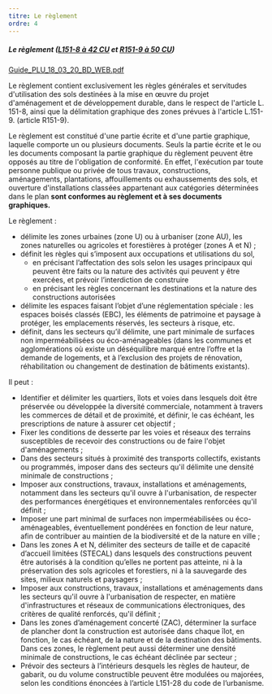 ```yaml
---
titre: Le règlement
ordre: 4
---
```


##### Le règlement ([L151-8 à 42 CU](https://www.legifrance.gouv.fr/codes/section_lc/LEGITEXT000006074075/LEGISCTA000031211167/#LEGISCTA000031211908) et [R151-9 à 50 CU](https://www.legifrance.gouv.fr/codes/section_lc/LEGITEXT000006074075/LEGISCTA000031719999/#LEGISCTA000031720639))
[Guide_PLU_18_03_20_BD_WEB.pdf](..%5C..%5C..%5C..%5C..%5Cstatic%5CGuide_PLU_18_03_20_BD_WEB.pdf)

Le règlement contient exclusivement les règles générales et servitudes d'utilisation des sols
destinées à la mise en œuvre du projet d'aménagement et de développement durable, dans le respect de l'article L. 151-8, ainsi que la délimitation graphique des zones prévues à l'article L.151-9. (article R151-9).

Le règlement est constitué d'une partie écrite et d'une partie graphique, laquelle comporte
un ou plusieurs documents. Seuls la partie écrite et le ou les documents composant la partie
graphique du règlement peuvent être opposés au titre de l'obligation de conformité. En effet, l'exécution par toute personne publique ou privée de tous travaux, constructions, aménagements, plantations, affouillements ou exhaussements des sols, et ouverture d'installations classées appartenant aux catégories déterminées dans le plan **sont conformes au règlement et à ses documents graphiques.**

Le règlement :
- délimite les zones urbaines (zone U) ou à urbaniser (zone AU), les zones naturelles ou agricoles et forestières à protéger (zones A et N) ;
- définit les règles qui s’imposent aux occupations et utilisations du sol,
    - en précisant l’affectation des sols selon les usages principaux qui peuvent être faits ou la nature des activités qui peuvent y être exercées, et prévoir l’interdiction de construire
    - en précisant les règles concernant les destinations et la nature des constructions autorisées
- délimite les espaces faisant l’objet d’une réglementation spéciale : les espaces boisés classés (EBC), les éléments de patrimoine et paysage à protéger, les emplacements réservés, les secteurs à risque, etc.
- définit, dans les secteurs qu’il délimite, une part minimale de surfaces non imperméabilisées ou éco-aménageables (dans les communes et agglomérations où existe un déséquilibre marqué entre l’offre et la demande de logements, et à l’exclusion des projets de rénovation, réhabilitation ou changement de destination de bâtiments existants). 


Il peut :
- Identifier et délimiter les quartiers, îlots et voies dans lesquels doit être préservée ou développée la diversité commerciale, notamment à travers les commerces de détail et de proximité, et définir, le cas échéant, les prescriptions de nature à assurer cet objectif ;
- Fixer les conditions de desserte par les voies et réseaux des terrains susceptibles de recevoir des constructions ou de faire l'objet d'aménagements ;
- Dans des secteurs situés à proximité des transports collectifs, existants ou programmés, imposer dans des secteurs qu'il délimite une densité minimale de constructions ;
- Imposer aux constructions, travaux, installations et aménagements, notamment dans les secteurs qu'il ouvre à l'urbanisation, de respecter des performances énergétiques et environnementales renforcées qu'il définit ;
- Imposer une part minimal de surfaces non imperméabilisées ou éco-aménageables, éventuellement pondérées en fonction de leur nature, afin de contribuer au maintien de la biodiversité et de la nature en ville ;
- Dans les zones A et N, délimiter des secteurs de taille et de capacité d’accueil limitées (STECAL) dans lesquels des constructions peuvent être autorisés à la condition qu’elles ne portent pas atteinte, ni à la préservation des sols agricoles et forestiers, ni à la sauvegarde des sites, milieux naturels et paysagers ;
- Imposer aux constructions, travaux, installations et aménagements dans les secteurs qu'il ouvre à l'urbanisation de respecter, en matière d'infrastructures et réseaux de communications électroniques, des critères de qualité renforcés, qu'il définit ;
- Dans les zones d’aménagement concerté (ZAC), déterminer la surface de plancher dont la construction est autorisée dans chaque îlot, en fonction, le cas échéant, de la nature et de la destination des bâtiments. Dans ces zones, le règlement peut aussi déterminer une densité minimale de constructions, le cas échéant déclinée par secteur ;
- Prévoir des secteurs à l’intérieurs desquels les règles de hauteur, de gabarit, ou du volume constructible peuvent être modulées ou majorées, selon les conditions énoncées à l’article L151-28 du code de l’urbanisme.
